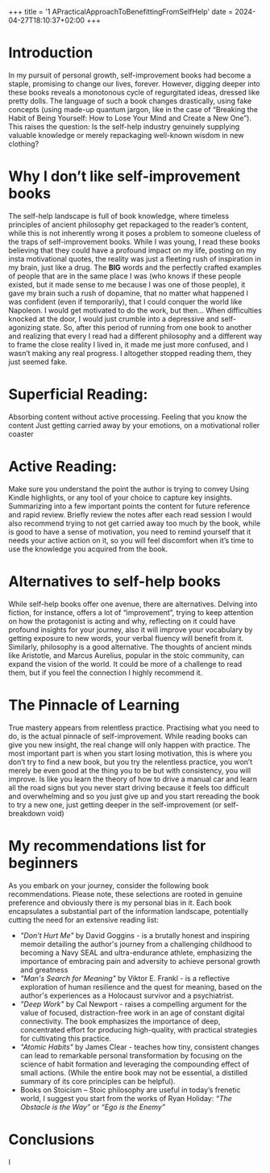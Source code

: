 +++
title = '1 APracticalApproachToBenefittingFromSelfHelp'
date = 2024-04-27T18:10:37+02:00
+++

# Introduction
In my pursuit of personal growth, self-improvement books had become a staple, promising to change our lives, forever. However, digging deeper into these books reveals a monotonous cycle of regurgitated ideas, dressed like pretty dolls. The language of such a book changes drastically, using fake concepts (using made-up quantum jargon, like in the case of “Breaking the Habit of Being Yourself: How to Lose Your Mind and Create a New One”). This raises the question: Is the self-help industry genuinely supplying valuable knowledge or merely repackaging well-known wisdom in new clothing?

# Why I don’t like self-improvement books
The self-help landscape is full of book knowledge, where timeless principles of ancient philosophy get repackaged to the reader’s content, while this is not inherently wrong it poses a problem to someone clueless of the traps of self-improvement books.
While I was young, I read these books believing that they could have a profound impact on my life, posting on my insta motivational quotes, the reality was just a fleeting rush of inspiration in my brain, just like a drug.
The **BIG** words and the perfectly crafted examples of people that are in the same place I was (who knows if these people existed, but it made sense to me because I was one of those people), it gave my brain such a rush of dopamine, that no matter what happened I was confident (even if temporarily), that I could conquer the world like Napoleon.
I would get motivated to do the work, but then… When difficulties knocked at the door, I would just crumble into a depressive and self-agonizing state.
So, after this period of running from one book to another and realizing that every I read had a different philosophy and a different way to frame the close reality I lived in, it made me just more confused, and I wasn’t making any real progress.
I altogether stopped reading them, they just seemed fake.

# Superficial Reading:
Absorbing content without active processing.
Feeling that you know the content
Just getting carried away by your emotions, on a motivational roller coaster

# Active Reading:
Make sure you understand the point the author is trying to convey
Using Kindle highlights, or any tool of your choice to capture key insights.
Summarizing into a few important points the content for future reference and rapid review.
Briefly review the notes after each read session
I would also recommend trying to not get carried away too much by the book, while is good to have a sense of motivation, you need to remind yourself that it needs your active action on it, so you will feel discomfort when it’s time to use the knowledge you acquired from the book.

# Alternatives to self-help books

While self-help books offer one avenue, there are alternatives. Delving into fiction, for instance, offers a lot of “improvement”, trying to keep attention on how the protagonist is acting and why, reflecting on it could have profound insights for your journey, also it will improve your vocabulary by getting exposure to new words, your verbal fluency will benefit from it.
Similarly, philosophy is a good alternative. The thoughts of ancient minds like Aristotle, and Marcus Aurelius, popular in the stoic community, can expand the vision of the world. It could be more of a challenge to read them, but if you feel the connection I highly recommend it.

# The Pinnacle of Learning

True mastery appears from relentless practice.
Practising what you need to do, is the actual pinnacle of self-improvement. While reading books can give you new insight, the real change will only happen with practice.
The most important part is when you start losing motivation, this is where you don’t try to find a new book, but you try the relentless practice, you won’t merely be even good at the thing you to be but with consistency, you will improve.
Is like you learn the theory of how to drive a manual car and learn all the road signs but you never start driving because it feels too difficult and overwhelming and so you just give up and you start rereading the book to try a new one, just getting deeper in the self-improvement (or self-breakdown void)

# My recommendations list for beginners
As you embark on your journey, consider the following book recommendations. Please note, these selections are rooted in genuine preference and obviously there is my personal bias in it. Each book encapsulates a substantial part of the information landscape, potentially cutting the need for an extensive reading list:
- _"Don't Hurt Me"_ by David Goggins - is a brutally honest and inspiring memoir detailing the author's journey from a challenging childhood to becoming a Navy SEAL and ultra-endurance athlete, emphasizing the importance of embracing pain and adversity to achieve personal growth and greatness
- _"Man's Search for Meaning"_ by Viktor E. Frankl - is a reflective exploration of human resilience and the quest for meaning, based on the author's experiences as a Holocaust survivor and a psychiatrist.
- _"Deep Work"_ by Cal Newport - raises a compelling argument for the value of focused, distraction-free work in an age of constant digital connectivity. The book emphasizes the importance of deep, concentrated effort for producing high-quality, with practical strategies for cultivating this practice.
- _"Atomic Habits"_ by James Clear - teaches how tiny, consistent changes can lead to remarkable personal transformation by focusing on the science of habit formation and leveraging the compounding effect of small actions. (While the entire book may not be essential, a distilled summary of its core principles can be helpful).
- Books on Stoicism – Stoic philosophy are useful in today’s frenetic world, I suggest you start from the works of Ryan Holiday: _“The Obstacle is the Way”_ or _“Ego is the Enemy”_

# Conclusions
I
